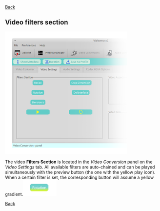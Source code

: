[Back](../videomass2_use.md)

## Video filters section

![Image](../images/filters.png)

The video **Filters Section** is located in the _Video Conversion_ panel on the _Video Settings_ tab. 
All available filters are auto-chained and can be played simultaneously with the preview button 
(the one with the yellow play icon). When a certain filter is set, the corresponding button will assume 
a yellow gradient.![Image](../images/button_rotation.png)

[Back](../videomass2_use.md)
